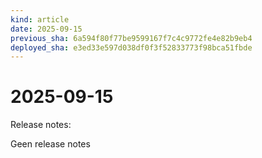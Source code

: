 ```yaml
---
kind: article
date: 2025-09-15
previous_sha: 6a594f80f77be9599167f7c4c9772fe4e82b9eb4
deployed_sha: e3ed33e597d038df0f3f52833773f98bca51fbde
---
```


# 2025-09-15

Release notes:

Geen release notes

